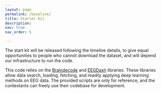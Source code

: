 ```yaml
---
layout: page
permalink: /baseline/
title: Starter Kit
description:  
nav: true
nav_order: 5

---
```



The start kit will be released following the timeline details, to give equal opportunities to people who cannot download the dataset, and will depend our infrastructure to run the code.

This code relies on the [Braindecode](https://braindecode.org) and [EEGDash](https://eegdash.org) libraries. These libraries allow data search, loading, fetching, and readily applying deep learning methods on EEG data. The provided scripts are only for reference, and the contestants can freely use their codebase for development.
